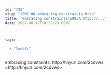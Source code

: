 ```yaml
---
id: "738"
slug: "2007-08-embracing-constraints-http"
title: "embracing constraints\u003A http://..."
date: 2007-08-17T10:38:23.000Z



tags:

  - "tweets"
---
```

<div class="sqs-html-content">
  <p>embracing constraints: http://tinyurl.com/2cdvws &lt;http://tinyurl.com/2cdvws&gt;</p>
</div>
